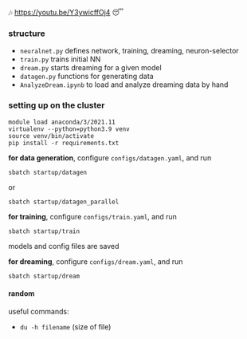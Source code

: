 🎶 https://youtu.be/Y3ywicffOj4 😴

### structure

* `neuralnet.py` defines network, training, dreaming, neuron-selector
* `train.py` trains initial NN
* `dream.py` starts dreaming for a given model
* `datagen.py` functions for generating data
* `AnalyzeDream.ipynb` to load and analyze dreaming data by hand

### setting up on the cluster

```
module load anaconda/3/2021.11
virtualenv --python=python3.9 venv
source venv/bin/activate
pip install -r requirements.txt
```

**for data generation**, configure `configs/datagen.yaml`, and run
```
sbatch startup/datagen
```
or
```
sbatch startup/datagen_parallel
```

**for training**, configure `configs/train.yaml`, and run
```
sbatch startup/train
```
models and config files are saved

**for dreaming**, configure `configs/dream.yaml`, and run
```
sbatch startup/dream
```


#### random

useful commands:
* `du -h filename` (size of file)
